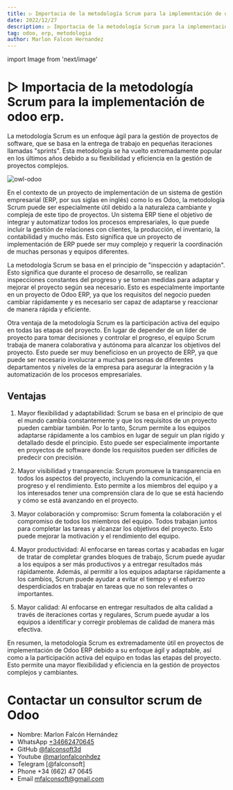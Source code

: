 ```yaml
---
title: ▷ Importacia de la metodología Scrum para la implementación de odoo erp.
date: 2022/12/27
description: ▷ Importacia de la metodología Scrum para la implementación de odoo erp.
tag: odoo, erp, metodologia
author: Marlon Falcon Hernandez
---
```

import Image from 'next/image'

# ▷ Importacia de la metodología Scrum para la implementación de odoo erp.
La metodología Scrum es un enfoque ágil para la gestión de proyectos de software, que se basa en la entrega de trabajo en pequeñas iteraciones llamadas "sprints". Esta metodología se ha vuelto extremadamente popular en los últimos años debido a su flexibilidad y eficiencia en la gestión de proyectos complejos.

<Image
  src="/images/posts/erp-implementacion.png"
  alt="owl-odoo"
  width={1280}
  height={720}
  priority
  className="next-image"
/>


En el contexto de un proyecto de implementación de un sistema de gestión empresarial (ERP, por sus siglas en inglés) como lo es Odoo, la metodología Scrum puede ser especialmente útil debido a la naturaleza cambiante y compleja de este tipo de proyectos. Un sistema ERP tiene el objetivo de integrar y automatizar todos los procesos empresariales, lo que puede incluir la gestión de relaciones con clientes, la producción, el inventario, la contabilidad y mucho más. Esto significa que un proyecto de implementación de ERP puede ser muy complejo y requerir la coordinación de muchas personas y equipos diferentes.

La metodología Scrum se basa en el principio de "inspección y adaptación". Esto significa que durante el proceso de desarrollo, se realizan inspecciones constantes del progreso y se toman medidas para adaptar y mejorar el proyecto según sea necesario. Esto es especialmente importante en un proyecto de Odoo ERP, ya que los requisitos del negocio pueden cambiar rápidamente y es necesario ser capaz de adaptarse y reaccionar de manera rápida y eficiente.

Otra ventaja de la metodología Scrum es la participación activa del equipo en todas las etapas del proyecto. En lugar de depender de un líder de proyecto para tomar decisiones y controlar el progreso, el equipo Scrum trabaja de manera colaborativa y autónoma para alcanzar los objetivos del proyecto. Esto puede ser muy beneficioso en un proyecto de ERP, ya que puede ser necesario involucrar a muchas personas de diferentes departamentos y niveles de la empresa para asegurar la integración y la automatización de los procesos empresariales.

## Ventajas

1. Mayor flexibilidad y adaptabilidad: Scrum se basa en el principio de que el mundo cambia constantemente y que los requisitos de un proyecto pueden cambiar también. Por lo tanto, Scrum permite a los equipos adaptarse rápidamente a los cambios en lugar de seguir un plan rígido y detallado desde el principio. Esto puede ser especialmente importante en proyectos de software donde los requisitos pueden ser difíciles de predecir con precisión.

2. Mayor visibilidad y transparencia: Scrum promueve la transparencia en todos los aspectos del proyecto, incluyendo la comunicación, el progreso y el rendimiento. Esto permite a los miembros del equipo y a los interesados ​​tener una comprensión clara de lo que se está haciendo y cómo se está avanzando en el proyecto.

3. Mayor colaboración y compromiso: Scrum fomenta la colaboración y el compromiso de todos los miembros del equipo. Todos trabajan juntos para completar las tareas y alcanzar los objetivos del proyecto. Esto puede mejorar la motivación y el rendimiento del equipo.

4. Mayor productividad: Al enfocarse en tareas cortas y acabadas en lugar de tratar de completar grandes bloques de trabajo, Scrum puede ayudar a los equipos a ser más productivos y a entregar resultados más rápidamente. Además, al permitir a los equipos adaptarse rápidamente a los cambios, Scrum puede ayudar a evitar el tiempo y el esfuerzo desperdiciados en trabajar en tareas que no son relevantes o importantes.

5. Mayor calidad: Al enfocarse en entregar resultados de alta calidad a través de iteraciones cortas y regulares, Scrum puede ayudar a los equipos a identificar y corregir problemas de calidad de manera más efectiva.



En resumen, la metodología Scrum es extremadamente útil en proyectos de implementación de Odoo ERP debido a su enfoque ágil y adaptable, así como a la participación activa del equipo en todas las etapas del proyecto. Esto permite una mayor flexibilidad y eficiencia en la gestión de proyectos complejos y cambiantes.

# Contactar un consultor scrum de Odoo
- Nombre: Marlon Falcón Hernández
- WhatsApp [+34662470645](https://web.whatsapp.com/send?phone=34662470645&text=)
- GitHub [@falconsoft3d](https://github.com/falconsoft3d)
- Youtube [@marlonfalconhdez](https://www.youtube.com/@marlonfalconhdez)
- Telegram [@falconsoft]
- Phone +34 (662) 47 0645
- Email mfalconsoft@gmail.com